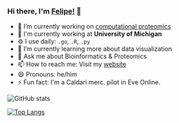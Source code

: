 ### Hi there, I'm [Felipe!](https://prvst.github.io) 👋

- 🔭 I’m currently working on [computational proteomics](https://www.nesvilab.org/)
- 🏢 I'm currently working at **University of Michigan**
- ⚙️ I use daily: `.go`, `.R`, `.py`
- 🌱 I’m currently learning more about data visualization
- 💬 Ask me about Bioinformatics & Proteomics
- 📫 How to reach me: Visit my [website](https://prvst.github.io)
- 😄 Pronouns: he/him
- ⚡ Fun fact: I'm a Caldari merc. pilot in Eve Online.

<!--
- 👯 I’m looking to collaborate on 
- 🤔 I’m looking for help with ...
- ⚡ Fun fact: ...
-->

![GitHub stats](https://github-readme-stats.vercel.app/api?username=prvst&count_private=true&show_icons=true&include_all_commits=true)


[![Top Langs](https://github-readme-stats.vercel.app/api/top-langs/?username=prvst&count_private=true&langs_count=10&layout=compact)](https://github.com/prvst/github-readme-stats)

